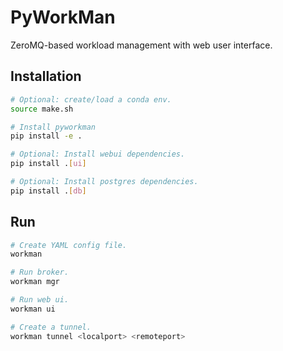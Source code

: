 # PyWorkMan
ZeroMQ-based workload management with web user interface.

## Installation
```sh
# Optional: create/load a conda env.
source make.sh

# Install pyworkman
pip install -e .

# Optional: Install webui dependencies.
pip install .[ui]

# Optional: Install postgres dependencies.
pip install .[db]
```

## Run
```sh
# Create YAML config file.
workman

# Run broker.
workman mgr

# Run web ui.
workman ui

# Create a tunnel.
workman tunnel <localport> <remoteport>
```


